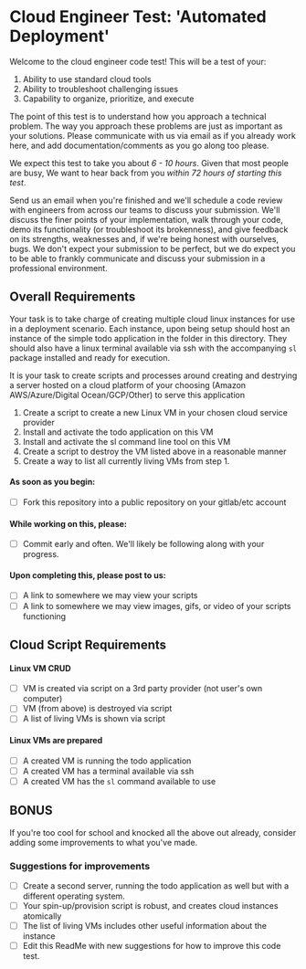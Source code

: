 # Cloud Engineer Test: 'Automated Deployment'

Welcome to the cloud engineer code test! This will be a test of your:
1. Ability to use standard cloud tools
2. Ability to troubleshoot challenging issues
3. Capability to organize, prioritize, and execute

The point of this test is to understand how you approach a technical problem. The way you approach these problems are just as important as your solutions. Please communicate with us via email as if you already work here, and add documentation/comments as you go along too please. 

We expect this test to take you about *6 - 10 hours*. Given that most people are busy, We want to hear back from you *within 72 hours of starting this test*.

Send us an email when you're finished and we'll schedule a code review with engineers from across our teams to discuss your submission. We'll discuss the finer
 points of your implementation, walk through your code, demo its functionality (or troubleshoot its brokenness), and give feedback on its strengths, weaknesses 
 and, if we're being honest with ourselves, bugs. We don't expect your submission to be perfect, but we do expect you to be able to frankly communicate and 
 discuss your submission in a professional environment.

## Overall Requirements

Your task is to take charge of creating multiple cloud linux instances for use in a deployment scenario. Each instance, upon being setup should host an instance of the simple todo application in the folder in this directory. They should also have a linux terminal available via ssh with the accompanying `sl` package installed and ready for execution.

It is your task to create scripts and processes around creating and destrying a server hosted on a cloud platform of your choosing (Amazon AWS/Azure/Digital Ocean/GCP/Other) to serve this application

1. Create a script to create a new Linux VM in your chosen cloud service provider
2. Install and activate the todo application on this VM
3. Install and activate the sl command line tool on this VM
4. Create a script to destroy the VM listed above in a reasonable manner
5. Create a way to list all currently living VMs from step 1.

#### As soon as you begin:
* [ ] Fork this repository into a public repository on your gitlab/etc account

#### While working on this, please:
* [ ] Commit early and often. We'll likely be following along with your progress.

#### Upon completing this, please post to us:
* [ ] A link to somewhere we may view your scripts
* [ ] A link to somewhere we may view images, gifs, or video of your scripts functioning

## Cloud Script Requirements

#### Linux VM CRUD
* [ ] VM is created via script on a 3rd party provider (not user's own computer)
* [ ] VM (from above) is destroyed via script
* [ ] A list of living VMs is shown via script

#### Linux VMs are prepared
* [ ] A created VM is running the todo application
* [ ] A created VM has a terminal available via ssh
* [ ] A created VM has the `sl` command available to use

## BONUS

If you're too cool for school and knocked all the above out already, consider adding some improvements to what you've made.

### Suggestions for improvements
* [ ] Create a second server, running the todo application as well but with a different operating system.
* [ ] Your spin-up/provision script is robust, and creates cloud instances atomically
* [ ] The list of living VMs includes other useful information about the instance
* [ ] Edit this ReadMe with new suggestions for how to improve this code test.
